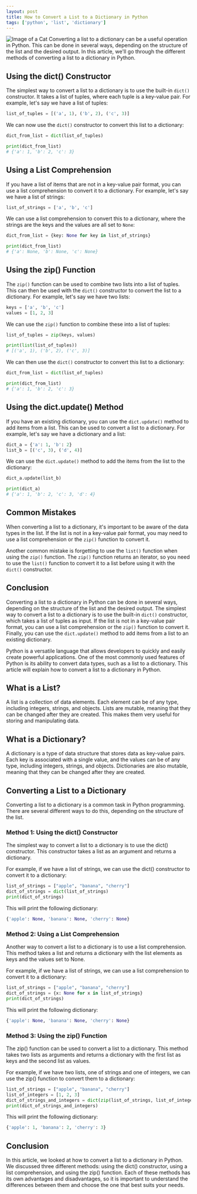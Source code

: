 ```yaml
---
layout: post
title: How to Convert a List to a Dictionary in Python
tags: ['python', 'list', 'dictionary']
---
```


![Image of a Cat](http://source.unsplash.com/1600x900/?cat)
Converting a list to a dictionary can be a useful operation in Python. This can be done in several ways, depending on the structure of the list and the desired output. In this article, we'll go through the different methods of converting a list to a dictionary in Python.

## Using the dict() Constructor
The simplest way to convert a list to a dictionary is to use the built-in `dict()` constructor. It takes a list of tuples, where each tuple is a key-value pair. For example, let's say we have a list of tuples:

```python
list_of_tuples = [('a', 1), ('b', 2), ('c', 3)]
```

We can now use the `dict()` constructor to convert this list to a dictionary:

```python
dict_from_list = dict(list_of_tuples)

print(dict_from_list)
# {'a': 1, 'b': 2, 'c': 3}
```

## Using a List Comprehension
If you have a list of items that are not in a key-value pair format, you can use a list comprehension to convert it to a dictionary. For example, let's say we have a list of strings:

```python
list_of_strings = ['a', 'b', 'c']
```

We can use a list comprehension to convert this to a dictionary, where the strings are the keys and the values are all set to `None`:

```python
dict_from_list = {key: None for key in list_of_strings}

print(dict_from_list)
# {'a': None, 'b': None, 'c': None}
```

## Using the zip() Function
The `zip()` function can be used to combine two lists into a list of tuples. This can then be used with the `dict()` constructor to convert the list to a dictionary. For example, let's say we have two lists:

```python
keys = ['a', 'b', 'c']
values = [1, 2, 3]
```

We can use the `zip()` function to combine these into a list of tuples:

```python
list_of_tuples = zip(keys, values)

print(list(list_of_tuples))
# [('a', 1), ('b', 2), ('c', 3)]
```

We can then use the `dict()` constructor to convert this list to a dictionary:

```python
dict_from_list = dict(list_of_tuples)

print(dict_from_list)
# {'a': 1, 'b': 2, 'c': 3}
```

## Using the dict.update() Method
If you have an existing dictionary, you can use the `dict.update()` method to add items from a list. This can be used to convert a list to a dictionary. For example, let's say we have a dictionary and a list:

```python
dict_a = {'a': 1, 'b': 2}
list_b = [('c', 3), ('d', 4)]
```

We can use the `dict.update()` method to add the items from the list to the dictionary:

```python
dict_a.update(list_b)

print(dict_a)
# {'a': 1, 'b': 2, 'c': 3, 'd': 4}
```

## Common Mistakes
When converting a list to a dictionary, it's important to be aware of the data types in the list. If the list is not in a key-value pair format, you may need to use a list comprehension or the `zip()` function to convert it.

Another common mistake is forgetting to use the `list()` function when using the `zip()` function. The `zip()` function returns an iterator, so you need to use the `list()` function to convert it to a list before using it with the `dict()` constructor.

## Conclusion
Converting a list to a dictionary in Python can be done in several ways, depending on the structure of the list and the desired output. The simplest way to convert a list to a dictionary is to use the built-in `dict()` constructor, which takes a list of tuples as input. If the list is not in a key-value pair format, you can use a list comprehension or the `zip()` function to convert it. Finally, you can use the `dict.update()` method to add items from a list to an existing dictionary.

Python is a versatile language that allows developers to quickly and easily create powerful applications. One of the most commonly used features of Python is its ability to convert data types, such as a list to a dictionary. This article will explain how to convert a list to a dictionary in Python.

## What is a List?

A list is a collection of data elements. Each element can be of any type, including integers, strings, and objects. Lists are mutable, meaning that they can be changed after they are created. This makes them very useful for storing and manipulating data.

## What is a Dictionary?

A dictionary is a type of data structure that stores data as key-value pairs. Each key is associated with a single value, and the values can be of any type, including integers, strings, and objects. Dictionaries are also mutable, meaning that they can be changed after they are created.

## Converting a List to a Dictionary

Converting a list to a dictionary is a common task in Python programming. There are several different ways to do this, depending on the structure of the list.

### Method 1: Using the dict() Constructor

The simplest way to convert a list to a dictionary is to use the dict() constructor. This constructor takes a list as an argument and returns a dictionary.

For example, if we have a list of strings, we can use the dict() constructor to convert it to a dictionary:

```python
list_of_strings = ["apple", "banana", "cherry"]
dict_of_strings = dict(list_of_strings)
print(dict_of_strings)
```

This will print the following dictionary:

```python
{'apple': None, 'banana': None, 'cherry': None}
```

### Method 2: Using a List Comprehension

Another way to convert a list to a dictionary is to use a list comprehension. This method takes a list and returns a dictionary with the list elements as keys and the values set to None.

For example, if we have a list of strings, we can use a list comprehension to convert it to a dictionary:

```python
list_of_strings = ["apple", "banana", "cherry"]
dict_of_strings = {x: None for x in list_of_strings}
print(dict_of_strings)
```

This will print the following dictionary:

```python
{'apple': None, 'banana': None, 'cherry': None}
```

### Method 3: Using the zip() Function

The zip() function can be used to convert a list to a dictionary. This method takes two lists as arguments and returns a dictionary with the first list as keys and the second list as values.

For example, if we have two lists, one of strings and one of integers, we can use the zip() function to convert them to a dictionary:

```python
list_of_strings = ["apple", "banana", "cherry"]
list_of_integers = [1, 2, 3]
dict_of_strings_and_integers = dict(zip(list_of_strings, list_of_integers))
print(dict_of_strings_and_integers)
```

This will print the following dictionary:

```python
{'apple': 1, 'banana': 2, 'cherry': 3}
```

## Conclusion

In this article, we looked at how to convert a list to a dictionary in Python. We discussed three different methods: using the dict() constructor, using a list comprehension, and using the zip() function. Each of these methods has its own advantages and disadvantages, so it is important to understand the differences between them and choose the one that best suits your needs.